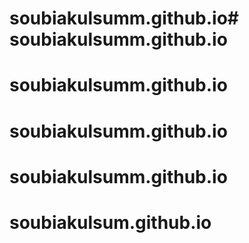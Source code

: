 # soubiakulsumm.github.io# soubiakulsumm.github.io
# soubiakulsumm.github.io
# soubiakulsumm.github.io
# soubiakulsumm.github.io
# soubiakulsum.github.io
